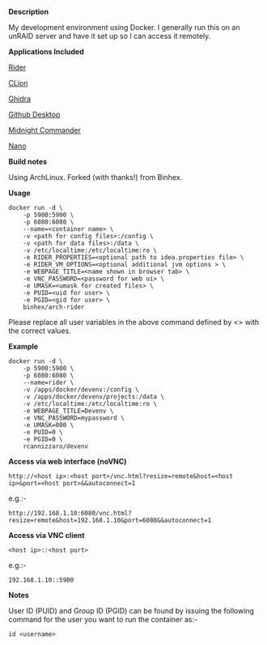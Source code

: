 **Description**

My development environment using Docker. I generally run this on an unRAID server and have it set up so I can access it remotely.

**Applications Included**

[Rider](https://www.jetbrains.com/rider/)

[CLion](https://www.jetbrains.com/clion/)

[Ghidra](https://ghidra-sre.org/)

[Github Desktop](https://github.com/shiftkey/desktop/)

[Midnight Commander](https://www.jetbrains.com/clion/)

[Nano](https://www.nano-editor.org/)

**Build notes**

Using ArchLinux. Forked (with thanks!) from Binhex.

**Usage**
```
docker run -d \
    -p 5900:5900 \
    -p 6080:6080 \
    --name=<container name> \
    -v <path for config files>:/config \
    -v <path for data files>:/data \
    -v /etc/localtime:/etc/localtime:ro \
    -e RIDER_PROPERTIES=<optional path to idea.properties file> \
    -e RIDER_VM_OPTIONS=<optional additional jvm options > \
    -e WEBPAGE_TITLE=<name shown in browser tab> \
    -e VNC_PASSWORD=<password for web ui> \
    -e UMASK=<umask for created files> \
    -e PUID=<uid for user> \
    -e PGID=<gid for user> \
    binhex/arch-rider
```

Please replace all user variables in the above command defined by <> with the correct values.

**Example**
```
docker run -d \
    -p 5900:5900 \
    -p 6080:6080 \
    --name=rider \
    -v /apps/docker/devenv:/config \
    -v /apps/docker/devenv/projects:/data \
    -v /etc/localtime:/etc/localtime:ro \
    -e WEBPAGE_TITLE=Devenv \
    -e VNC_PASSWORD=mypassword \
    -e UMASK=000 \
    -e PUID=0 \
    -e PGID=0 \
    rcannizzaro/devenv
```

**Access via web interface (noVNC)**

`http://<host ip>:<host port>/vnc.html?resize=remote&host=<host ip>&port=<host port>&&autoconnect=1`

e.g.:-

`http://192.168.1.10:6080/vnc.html?resize=remote&host=192.168.1.10&port=6080&&autoconnect=1`

**Access via VNC client**

`<host ip>::<host port>`

e.g.:-

`192.168.1.10::5900`

**Notes**

User ID (PUID) and Group ID (PGID) can be found by issuing the following command for the user you want to run the container as:-

```
id <username>
```